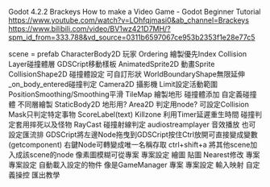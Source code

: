 Godot 4.2.2
Brackeys How to make a Video Game - Godot Beginner Tutorial
https://www.youtube.com/watch?v=LOhfqjmasi0&ab_channel=Brackeys
https://www.bilibili.com/video/BV1wz421D7MH/?spm_id_from=333.788&vd_source=0311b6597067ce953b2353f1e28e77c5

scene = prefab
CharacterBody2D 玩家 Ordering 繪製優先Index Collision Layer碰撞體層 GDSCript移動樣板
AnimatedSprite2D 動畫Sprite
CollisionShape2D 碰撞體設定 可自訂形狀 WorldBoundaryShape無限延伸 _on_body_entered碰撞判定
Camera2D 攝影機 Limit設定活動範圍 PositionSmoothing/Smoothing平滑 
TileMap 繪製地形 碰撞體添加 自定義碰撞體 不同層繪製
StaticBody2D 地形用?
Area2D 判定用node? 可設定Collision Mask只判定特定事物
ScoreLabel(text)
Killzone 利用Timer延遲重生時間 碰撞判定套用摔死以及怪物
RayCast 碰撞射線判定
audiostreamplayer 音效播放 也可設定匯流排
GDSCript將左邊Node拖曳到GDSCript按住Ctrl放開可直接變成變數(getcomponent) 右鍵Node可轉變成唯一名稱存取
ctrl+shift+a 將其他scene加入成該scene的node
像素圖模糊可從專案 專案設定 繪圖 貼圖 Nearest修改 
專案 專案設定 自動載入設定的物件 像是GameManager
專案 專案設定 輸入映射 自定義操控
匯出教學
